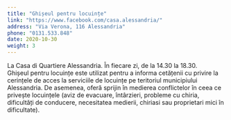 ```yaml
---
title: "Ghișeul pentru locuințe"
link: "https://www.facebook.com/casa.alessandria/"
address: "Via Verona, 116 Alessandria"
phone: "0131.533.848"
date: 2020-10-30
weight: 3
---
```


La Casa di Quartiere Alessandria. În fiecare zi, de la 14.30 la 18.30.  
Ghișeul pentru locuințe este utilizat pentru a informa cetățenii cu privire la cerințele de acces la serviciile de locuințe pe teritoriul municipiului Alessandria. De asemenea, oferă sprijin în medierea conflictelor  în ceea ce privește locuințele (aviz de evacuare, întârzieri, probleme cu chiria, dificultăți de conducere, necesitatea medierii, chiriasi sau proprietari mici în dificultate).
